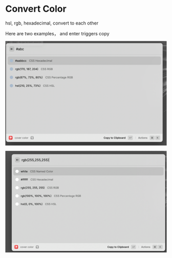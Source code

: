 # Convert Color

hsl, rgb, hexadecimal, convert to each other

Here are two examples， and enter triggers copy

![alt text](image.png)

![alt text](image-1.png)


